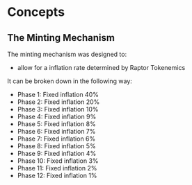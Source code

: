<!--
order: 0
-->

# Concepts

## The Minting Mechanism

The minting mechanism was designed to:
 - allow for a inflation rate determined by Raptor Tokenemics

It can be broken down in the following way: 
- Phase 1: Fixed inflation 40%
- Phase 2: Fixed inflation 20%
- Phase 3: Fixed inflation 10%
- Phase 4: Fixed inflation 9%
- Phase 5: Fixed inflation 8%
- Phase 6: Fixed inflation 7%
- Phase 7: Fixed inflation 6%
- Phase 8: Fixed inflation 5%
- Phase 9: Fixed inflation 4%
- Phase 10: Fixed inflation 3%
- Phase 11: Fixed inflation 2%
- Phase 12: Fixed inflation 1%